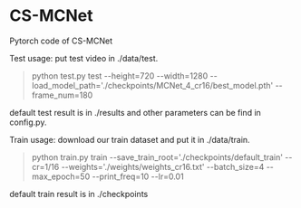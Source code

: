 # CS-MCNet
Pytorch code of CS-MCNet

Test usage: put test video in ./data/test.

> python test.py test --height=720 --width=1280 --load_model_path='./checkpoints/MCNet_4_cr16/best_model.pth' --frame_num=180

default test result is in ./results and other parameters can be find in config.py.

Train usage: download our train dataset and put it in ./data/train. 
           
> python train.py train --save_train_root='./checkpoints/default_train' --cr=1/16 --weights='./weights/weights_cr16.txt' --batch_size=4 --max_epoch=50 --print_freq=10 --lr=0.01

default train result is in ./checkpoints


